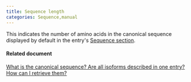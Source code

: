 ```yaml
---
title: Sequence length
categories: Sequence,manual
---
```


This indicates the number of amino acids in the canonical sequence displayed by default in the entry's [Sequence section](http://www.uniprot.org/help/sequences%5Fsection).

#### Related document

[What is the canonical sequence? Are all isoforms described in one entry? How can I retrieve them?](http://www.uniprot.org/faq/30)